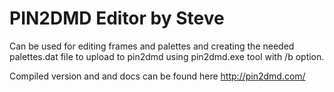 # PIN2DMD Editor by Steve

Can be used for editing frames and palettes and 
creating the needed palettes.dat file to upload
to pin2dmd using pin2dmd.exe tool with /b option.

Compiled version and and docs can be found here
http://pin2dmd.com/

